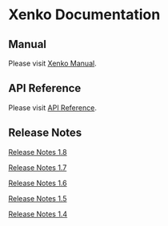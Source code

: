 # Xenko Documentation

## Manual

Please visit [Xenko Manual](manual/index.md).

## API Reference

Please visit [API Reference](api/SiliconStudio.Xenko.Engine.yml).

## Release Notes

[Release Notes 1.8](ReleaseNotes.md)

[Release Notes 1.7](ReleaseNotes-1.7.md)
 
[Release Notes 1.6](ReleaseNotes-1.6.md)

[Release Notes 1.5](ReleaseNotes-1.5.md)

[Release Notes 1.4](ReleaseNotes-1.4.md)
